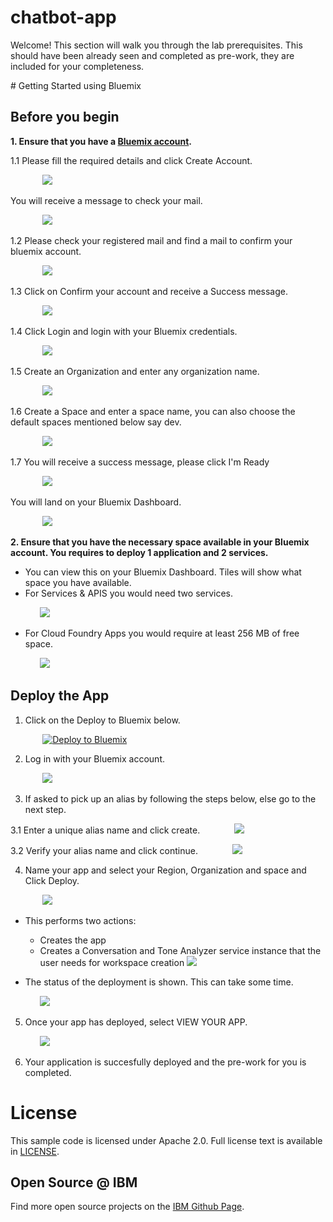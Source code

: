 # chatbot-app

Welcome! This section will walk you through the lab prerequisites. This should have been already seen and completed as pre-work, they are included for your completeness.


<a name="bluemix">
# Getting Started using Bluemix
</a>


## Before you begin

<b>1. Ensure that you have a [Bluemix account](https://console.ng.bluemix.net/registration/).</b>

  1.1 Please fill the required details and click Create Account.

  &nbsp;&nbsp;&nbsp;&nbsp;&nbsp;&nbsp;&nbsp;&nbsp;&nbsp;&nbsp;&nbsp;&nbsp; ![](readme_images/register.PNG)

   You will receive a message to check your mail.

   &nbsp;&nbsp;&nbsp;&nbsp;&nbsp;&nbsp;&nbsp;&nbsp;&nbsp;&nbsp;&nbsp;&nbsp; ![](readme_images/chkmail.PNG)

   1.2 Please check your registered mail and find a mail to confirm your bluemix account.

   &nbsp;&nbsp;&nbsp;&nbsp;&nbsp;&nbsp;&nbsp;&nbsp;&nbsp;&nbsp;&nbsp;&nbsp; ![](readme_images/mailmsg.PNG)


   1.3 Click on Confirm your account and receive a Success message.

   &nbsp;&nbsp;&nbsp;&nbsp;&nbsp;&nbsp;&nbsp;&nbsp;&nbsp;&nbsp;&nbsp;&nbsp;  ![](readme_images/success.PNG)


   1.4 Click Login and login with your Bluemix credentials.

   &nbsp;&nbsp;&nbsp;&nbsp;&nbsp;&nbsp;&nbsp;&nbsp;&nbsp;&nbsp;&nbsp;&nbsp;  ![](readme_images/logmail.PNG)
   


   1.5 Create an Organization and enter any organization name.

   &nbsp;&nbsp;&nbsp;&nbsp;&nbsp;&nbsp;&nbsp;&nbsp;&nbsp;&nbsp;&nbsp;&nbsp; ![](readme_images/orgmail1.PNG)



   1.6 Create a Space and enter a space name, you can also choose the default spaces mentioned below say dev.

   &nbsp;&nbsp;&nbsp;&nbsp;&nbsp;&nbsp;&nbsp;&nbsp;&nbsp;&nbsp;&nbsp;&nbsp; ![](readme_images/spacemail.PNG)
   


   1.7 You will receive a success message, please click I'm Ready

   &nbsp;&nbsp;&nbsp;&nbsp;&nbsp;&nbsp;&nbsp;&nbsp;&nbsp;&nbsp;&nbsp;&nbsp; ![](readme_images/summary_success.PNG)
 

 You will land on your Bluemix Dashboard.

 &nbsp;&nbsp;&nbsp;&nbsp;&nbsp;&nbsp;&nbsp;&nbsp;&nbsp;&nbsp;&nbsp;&nbsp; ![](readme_images/dashboard.PNG)



<b> 2. Ensure that you have the necessary space available in your Bluemix account. You requires to deploy 1 application and 2 services.</b>
   * You can view this on your Bluemix Dashboard. Tiles will show what space you have available.
   * For Services & APIS you would need two services.

&nbsp;&nbsp;&nbsp;&nbsp;&nbsp;&nbsp;&nbsp;&nbsp;&nbsp;&nbsp;&nbsp;&nbsp;![](readme_images/services2.PNG)

   * For Cloud Foundry Apps you would require at least 256 MB of free space.

&nbsp;&nbsp;&nbsp;&nbsp;&nbsp;&nbsp;&nbsp;&nbsp;&nbsp;&nbsp;&nbsp;&nbsp;![](readme_images/services1.PNG)

## Deploy the App

<b></b>
1. Click on the Deploy to Bluemix below.

&nbsp;&nbsp;&nbsp;&nbsp;&nbsp;&nbsp;&nbsp;&nbsp;&nbsp;&nbsp;&nbsp;&nbsp; [![Deploy to Bluemix](https://bluemix.net/deploy/button.png)](https://bluemix.net/deploy?repository=https://github.com/vikramrengarajan/gscfss-conversation-tone)

2. Log in with your Bluemix account.

&nbsp;&nbsp;&nbsp;&nbsp;&nbsp;&nbsp;&nbsp;&nbsp;&nbsp;&nbsp;&nbsp;&nbsp; ![](readme_images/deploy.PNG)

3. If asked to pick up an alias by following the steps below, else go to the next step.

3.1 Enter a unique alias name and click create.
&nbsp;&nbsp;&nbsp;&nbsp;&nbsp;&nbsp;&nbsp;&nbsp;&nbsp;&nbsp;&nbsp;&nbsp; ![](readme_images/alias.PNG)


3.2 Verify your alias name and click continue.
&nbsp;&nbsp;&nbsp;&nbsp;&nbsp;&nbsp;&nbsp;&nbsp;&nbsp;&nbsp;&nbsp;&nbsp; ![](readme_images/cont.PNG)


4. Name your app and select your Region, Organization and space and Click Deploy.

&nbsp;&nbsp;&nbsp;&nbsp;&nbsp;&nbsp;&nbsp;&nbsp;&nbsp;&nbsp;&nbsp;&nbsp; ![](readme_images/deploy1.PNG)


* This performs two actions:
  - Creates the app
  - Creates a Conversation and Tone Analyzer service instance that the user needs for workspace creation
  ![](readme_images/res.PNG)

* The status of the deployment is shown. This can take some time.

&nbsp;&nbsp;&nbsp;&nbsp;&nbsp;&nbsp;&nbsp;&nbsp;&nbsp;&nbsp;&nbsp;&nbsp;![](readme_images/createproject.PNG)

5. Once your app has deployed, select VIEW YOUR APP.

&nbsp;&nbsp;&nbsp;&nbsp;&nbsp;&nbsp;&nbsp;&nbsp;&nbsp;&nbsp;&nbsp;&nbsp;![](readme_images/viewyourapp.PNG)

6. Your application is succesfully deployed and the pre-work for you is completed.


# License

  This sample code is licensed under Apache 2.0.
  Full license text is available in [LICENSE](LICENSE).



## Open Source @ IBM

  Find more open source projects on the
  [IBM Github Page](http://ibm.github.io/).

